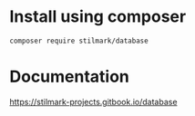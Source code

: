 # Install using composer #

    composer require stilmark/database

# Documentation #

https://stilmark-projects.gitbook.io/database
